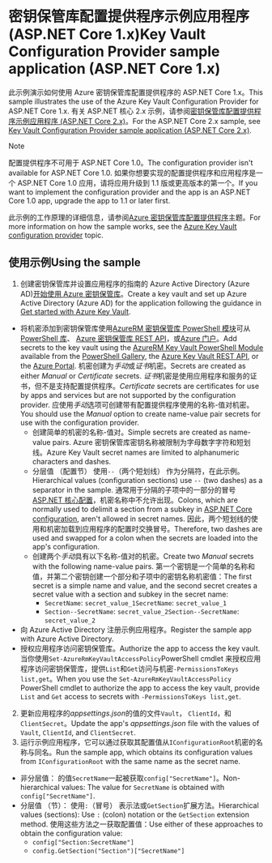 # <a name="key-vault-configuration-provider-sample-application-aspnet-core-1x"></a><span data-ttu-id="eee84-101">密钥保管库配置提供程序示例应用程序 (ASP.NET Core 1.x)</span><span class="sxs-lookup"><span data-stu-id="eee84-101">Key Vault Configuration Provider sample application (ASP.NET Core 1.x)</span></span>

<span data-ttu-id="eee84-102">此示例演示如何使用 Azure 密钥保管库配置提供程序的 ASP.NET Core 1.x。</span><span class="sxs-lookup"><span data-stu-id="eee84-102">This sample illustrates the use of the Azure Key Vault Configuration Provider for ASP.NET Core 1.x.</span></span> <span data-ttu-id="eee84-103">有关 ASP.NET 核心 2.x 示例，请参阅[密钥保管库配置提供程序示例应用程序 (ASP.NET Core 2.x)](https://github.com/aspnet/Docs/tree/master/aspnetcore/security/key-vault-configuration/samples/basic-sample/2.x)。</span><span class="sxs-lookup"><span data-stu-id="eee84-103">For the ASP.NET Core 2.x sample, see [Key Vault Configuration Provider sample application (ASP.NET Core 2.x)](https://github.com/aspnet/Docs/tree/master/aspnetcore/security/key-vault-configuration/samples/basic-sample/2.x).</span></span>

> [!NOTE]
> <span data-ttu-id="eee84-104">配置提供程序不可用于 ASP.NET Core 1.0。</span><span class="sxs-lookup"><span data-stu-id="eee84-104">The configuration provider isn't available for ASP.NET Core 1.0.</span></span> <span data-ttu-id="eee84-105">如果你想要实现的配置提供程序和应用程序是一个 ASP.NET Core 1.0 应用，请将应用升级到 1.1 版或更高版本的第一个。</span><span class="sxs-lookup"><span data-stu-id="eee84-105">If you want to implement the configuration provider and the app is an ASP.NET Core 1.0 app, upgrade the app to 1.1 or later first.</span></span>

<span data-ttu-id="eee84-106">此示例的工作原理的详细信息，请参阅[Azure 密钥保管库配置提供程序](xref:security/key-vault-configuration)主题。</span><span class="sxs-lookup"><span data-stu-id="eee84-106">For more information on how the sample works, see the [Azure Key Vault configuration provider](xref:security/key-vault-configuration) topic.</span></span>

## <a name="using-the-sample"></a><span data-ttu-id="eee84-107">使用示例</span><span class="sxs-lookup"><span data-stu-id="eee84-107">Using the sample</span></span>
1. <span data-ttu-id="eee84-108">创建密钥保管库并设置应用程序的指南的 Azure Active Directory (Azure AD)[开始使用 Azure 密钥保管库](https://azure.microsoft.com/documentation/articles/key-vault-get-started/)。</span><span class="sxs-lookup"><span data-stu-id="eee84-108">Create a key vault and set up Azure Active Directory (Azure AD) for the application following the guidance in [Get started with Azure Key Vault](https://azure.microsoft.com/documentation/articles/key-vault-get-started/).</span></span>
  * <span data-ttu-id="eee84-109">将机密添加到密钥保管库使用[AzureRM 密钥保管库 PowerShell 模块](/powershell/module/azurerm.keyvault)可从[PowerShell 库](https://www.powershellgallery.com/packages/AzureRM.KeyVault)、 [Azure 密钥保管库 REST API](/rest/api/keyvault/)，或[Azure 门户](https://portal.azure.com/)。</span><span class="sxs-lookup"><span data-stu-id="eee84-109">Add secrets to the key vault using the [AzureRM Key Vault PowerShell Module](/powershell/module/azurerm.keyvault) available from the [PowerShell Gallery](https://www.powershellgallery.com/packages/AzureRM.KeyVault), the [Azure Key Vault REST API](/rest/api/keyvault/), or the [Azure Portal](https://portal.azure.com/).</span></span> <span data-ttu-id="eee84-110">机密创建为*手动*或*证书*机密。</span><span class="sxs-lookup"><span data-stu-id="eee84-110">Secrets are created as either *Manual* or *Certificate* secrets.</span></span> <span data-ttu-id="eee84-111">*证书*机密是使用应用程序和服务的证书，但不是支持配置提供程序。</span><span class="sxs-lookup"><span data-stu-id="eee84-111">*Certificate* secrets are certificates for use by apps and services but are not supported by the configuration provider.</span></span> <span data-ttu-id="eee84-112">应使用*手动*选项可创建带有配置提供程序使用的名称-值对机密。</span><span class="sxs-lookup"><span data-stu-id="eee84-112">You should use the *Manual* option to create name-value pair secrets for use with the configuration provider.</span></span>
    * <span data-ttu-id="eee84-113">创建简单的机密的名称-值对。</span><span class="sxs-lookup"><span data-stu-id="eee84-113">Simple secrets are created as name-value pairs.</span></span> <span data-ttu-id="eee84-114">Azure 密钥保管库密钥名称被限制为字母数字字符和短划线。</span><span class="sxs-lookup"><span data-stu-id="eee84-114">Azure Key Vault secret names are limited to alphanumeric characters and dashes.</span></span>
    * <span data-ttu-id="eee84-115">分层值 （配置节） 使用`--`（两个短划线） 作为分隔符，在此示例。</span><span class="sxs-lookup"><span data-stu-id="eee84-115">Hierarchical values (configuration sections) use `--` (two dashes) as a separator in the sample.</span></span> <span data-ttu-id="eee84-116">通常用于分隔的子项中的一部分的冒号[ASP.NET 核心配置](xref:fundamentals/configuration)，机密名称中不允许出现。</span><span class="sxs-lookup"><span data-stu-id="eee84-116">Colons, which are normally used to delimit a section from a subkey in [ASP.NET Core configuration](xref:fundamentals/configuration), aren't allowed in secret names.</span></span> <span data-ttu-id="eee84-117">因此，两个短划线的使用和机密加载到应用程序的配置时交换冒号。</span><span class="sxs-lookup"><span data-stu-id="eee84-117">Therefore, two dashes are used and swapped for a colon when the secrets are loaded into the app's configuration.</span></span>
    * <span data-ttu-id="eee84-118">创建两个*手动*具有以下名称-值对的机密。</span><span class="sxs-lookup"><span data-stu-id="eee84-118">Create two *Manual* secrets with the following name-value pairs.</span></span> <span data-ttu-id="eee84-119">第一个密钥是一个简单的名称和值，并第二个密钥创建一个部分和子项中的密钥名称机密值：</span><span class="sxs-lookup"><span data-stu-id="eee84-119">The first secret is a simple name and value, and the second secret creates a secret value with a section and subkey in the secret name:</span></span>
      * <span data-ttu-id="eee84-120">`SecretName`: `secret_value_1`</span><span class="sxs-lookup"><span data-stu-id="eee84-120">`SecretName`: `secret_value_1`</span></span>
      * <span data-ttu-id="eee84-121">`Section--SecretName`: `secret_value_2`</span><span class="sxs-lookup"><span data-stu-id="eee84-121">`Section--SecretName`: `secret_value_2`</span></span>
  * <span data-ttu-id="eee84-122">向 Azure Active Directory 注册示例应用程序。</span><span class="sxs-lookup"><span data-stu-id="eee84-122">Register the sample app with Azure Active Directory.</span></span>
  * <span data-ttu-id="eee84-123">授权应用程序访问密钥保管库。</span><span class="sxs-lookup"><span data-stu-id="eee84-123">Authorize the app to access the key vault.</span></span> <span data-ttu-id="eee84-124">当你使用`Set-AzureRmKeyVaultAccessPolicy`PowerShell cmdlet 来授权应用程序访问密钥保管库，提供`List`和`Get`访问与机密`-PermissionsToKeys list,get`。</span><span class="sxs-lookup"><span data-stu-id="eee84-124">When you use the `Set-AzureRmKeyVaultAccessPolicy` PowerShell cmdlet to authorize the app to access the key vault, provide `List` and `Get` access to secrets with `-PermissionsToKeys list,get`.</span></span>
2. <span data-ttu-id="eee84-125">更新应用程序的*appsettings.json*的值的文件`Vault`， `ClientId`，和`ClientSecret`。</span><span class="sxs-lookup"><span data-stu-id="eee84-125">Update the app's *appsettings.json* file with the values of `Vault`, `ClientId`, and `ClientSecret`.</span></span>
3. <span data-ttu-id="eee84-126">运行示例应用程序，它可以通过获取其配置值从`IConfigurationRoot`机密的名称与同名。</span><span class="sxs-lookup"><span data-stu-id="eee84-126">Run the sample app, which obtains its configuration values from `IConfigurationRoot` with the same name as the secret name.</span></span>
  * <span data-ttu-id="eee84-127">非分层值： 的值`SecretName`一起被获取`config["SecretName"]`。</span><span class="sxs-lookup"><span data-stu-id="eee84-127">Non-hierarchical values: The value for `SecretName` is obtained with `config["SecretName"]`.</span></span>
  * <span data-ttu-id="eee84-128">分层值 （节）： 使用`:`（冒号） 表示法或`GetSection`扩展方法。</span><span class="sxs-lookup"><span data-stu-id="eee84-128">Hierarchical values (sections): Use `:` (colon) notation or the `GetSection` extension method.</span></span> <span data-ttu-id="eee84-129">使用这些方法之一获取配置值：</span><span class="sxs-lookup"><span data-stu-id="eee84-129">Use either of these approaches to obtain the configuration value:</span></span>
    * `config["Section:SecretName"]`
    * `config.GetSection("Section")["SecretName"]`

